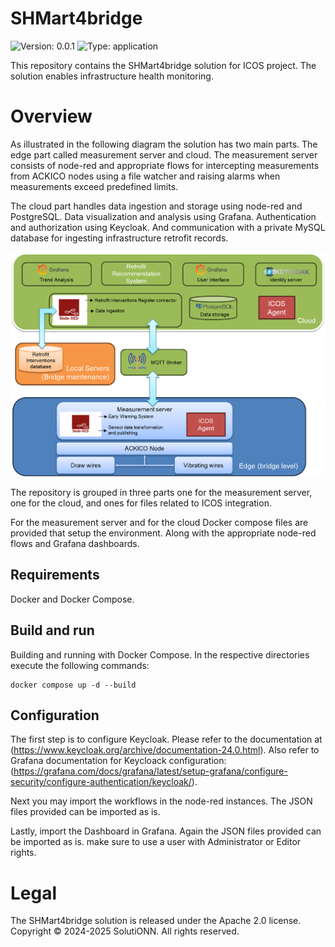 # SHMart4bridge
![Version: 0.0.1](https://img.shields.io/badge/Version-0.0.1-informational?style=flat-square) ![Type: application](https://img.shields.io/badge/Type-application-informational?style=flat-square)

This repository contains the SHMart4bridge solution for ICOS project. The solution enables infrastructure health monitoring.


# Overview
As illustrated in the following diagram the solution has two main parts. The edge part called measurement server and cloud. The measurement server consists of node-red and appropriate flows for intercepting measurements from ACKICO nodes using a file watcher and raising alarms when measurements exceed predefined limits.

The cloud part handles data ingestion and storage using node-red and PostgreSQL. Data visualization and analysis using Grafana. Authentication and authorization using Keycloak. And communication with a private MySQL database for ingesting infrastructure retrofit records.

![diagram](diagram.png)

The repository is grouped in three parts one for the measurement server, one for the cloud, and ones for files related to ICOS integration.

For the measurement server and for the cloud Docker compose files are provided that setup the environment. Along with the appropriate node-red flows and Grafana dashboards.


## Requirements

Docker and Docker Compose.

## Build and run
Building and running with Docker Compose. In the respective directories execute the following commands:

```
docker compose up -d --build
```

## Configuration

The first step is to configure Keycloak. Please refer to the documentation at (https://www.keycloak.org/archive/documentation-24.0.html). Also refer to Grafana documentation for Keycloack configuration: (https://grafana.com/docs/grafana/latest/setup-grafana/configure-security/configure-authentication/keycloak/).

Next you may import the workflows in the node-red instances. The JSON files provided can be imported as is.

Lastly, import the Dashboard in Grafana. Again the JSON files provided can be imported as is. make sure to use a user with Administrator or Editor rights.


# Legal
The SHMart4bridge solution is released under the Apache 2.0 license.
Copyright © 2024-2025 SolutiONN. All rights reserved.
